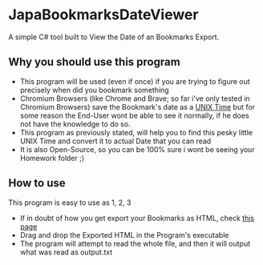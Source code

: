 # JapaBookmarksDateViewer
 A simple C# tool built to View the Date of an Bookmarks Export.

## Why you should use this program
- This program will be used (even if once) if you are trying to figure out precisely when did you bookmark something
- Chromium Browsers (like Chrome and Brave; so far i've only tested in Chromium Browsers) save the Bookmark's date as a [UNIX Time](https://en.wikipedia.org/wiki/Unix_time) but for some reason the End-User wont be able to see it normally, if he does not have the knowledge to do so.
- This program as previously stated, will help you to find this pesky little UNIX Time and convert it to actual Date that you can read
- It is also Open-Source, so you can be 100% sure i wont be seeing your Homework folder ;)

## How to use
This program is easy to use as 1, 2, 3
- If in doubt of how you get export your Bookmarks as HTML, check [this page](https://www.wikihow.com/Export-Bookmarks-from-Chrome)
- Drag and drop the Exported HTML in the Program's executable
- The program will attempt to read the whole file, and then it will output what was read as output.txt